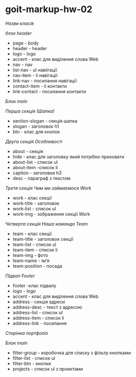 # goit-markup-hw-02

_Назви класів_

_блок header_

- page - body
- header - header
- logo - logo
- accent - клас для виділення слова Web
- nav - nav
- list-nav - ul навіігації
- nav-item - li навігації
- link-nav - посилання навігації
- contact-item - li контакти
- link-contact - посилання контакти

_Блок main_

_Перша секція (Шапка)_

- section-slogan - секція шапка
- slogan - заголовок h1
- btn - клас для кнопок

_Друга секція Особливості_

- about - секція
- hide - клас для заголовку який потрібно приховати
- about-list - список ul
- about-item -список li
- caption - заголовки h3
- desc - параграф з текстом

_Третя секція Чим ми займаємося Work_

- work - клас секції
- work-title - заголовок
- work-list - список ul
- work-img - зображення секції Work

_Четверта секція Наша команда Team_

- team - клас секції
- team-title - заголовок секції
- team-list - список ul
- team-item - список li
- team-img - фото
- team-name - імʼя
- team-position - посада

_Підвал Footer_

- footer -клас підвалу
- logo - logo
- accent - клас для виділення слова Web
- address - секція адреси
- address-desc - текст з адресою
- address-list - список ul
- address-item - список li
- address-link - посилання

_Сторінка портфоліо_

_Блок main_

- filter-group - коробочка для списку з фільтр кнопками
- filter-list - список ul
- filter-btn - кнопки
- projects - список ul з проектами
